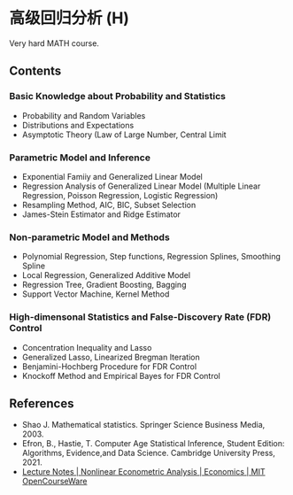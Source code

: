 # 高级回归分析 (H)

Very hard MATH course.

## Contents

### Basic Knowledge about Probability and Statistics

* Probability and Random Variables
* Distributions and Expectations
* Asymptotic Theory (Law of Large Number, Central Limit

### Parametric Model and Inference

* Exponential Famiiy and Generalized Linear Model
* Regression Analysis of Generalized Linear Model (Multiple Linear Regression, Poisson Regression, Logistic Regression)
* Resampling Method, AIC, BIC, Subset Selection
* James-Stein Estimator and Ridge Estimator

### Non-parametric Model and Methods

* Polynomial Regression, Step functions, Regression Splines, Smoothing Spline
* Local Regression, Generalized Additive Model
* Regression Tree, Gradient Boosting, Bagging
* Support Vector Machine, Kernel Method

### High-dimensonal Statistics and False-Discovery Rate (FDR) Control

* Concentration Inequality and Lasso
* Generalized Lasso, Linearized Bregman Iteration
* Benjamini-Hochberg Procedure for FDR Control
* Knockoff Method and Empirical Bayes for FDR Control

## References

* Shao J. Mathematical statistics.  Springer Science  Business Media, 2003.
* Efron,  B.,   Hastie,  T. Computer Age Statistical Inference,  Student Edition:  Algorithms,  Evidence,and Data Science.  Cambridge University Press, 2021.
* [Lecture Notes | Nonlinear Econometric Analysis | Economics | MIT OpenCourseWare](https://ocw.mit.edu/courses/14-385-nonlinear-econometric-analysis-fall-2007/pages/lecture-notes/)
